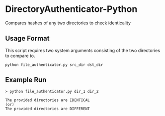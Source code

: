 # DirectoryAuthenticator-Python
Compares hashes of any two directories to check identicality

## Usage Format
This script requires two system arguments consisting of the two directories to compare to. 
```
python file_authenticator.py src_dir dst_dir
```

## Example Run
```
> python file_authenticator.py dir_1 dir_2
```
```
The provided directories are IDENTICAL
(or)
The provided directories are DIFFERENT
```
